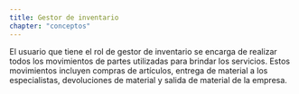 ```yaml
---
title: Gestor de inventario
chapter: "conceptos"
---
```


El usuario que tiene el rol de gestor de inventario se encarga de realizar todos los movimientos de partes utilizadas para brindar los servicios. Estos movimientos incluyen compras de artículos, entrega de material a los especialistas, devoluciones de material y salida de material de la empresa.

